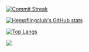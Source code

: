 [![Commit Streak](https://github-readme-streak-stats.herokuapp.com/?user=Hempflingclub&theme=dracula&hide_border=true&date_format=j%20M[%20Y])](https://github-readme-streak-stats.herokuapp.com)

[![Hempflingclub's GitHub stats](https://code002lover.vercel.app/api?username=Hempflingclub&show_icons=true&count_private=true&theme=jolly)](https://github.com/anuraghazra/github-readme-stats)

[![Top Langs](https://code002lover.vercel.app/api/top-langs/?username=Hempflingclub&theme=jolly)](https://github.com/anuraghazra/github-readme-stats)

![](https://komarev.com/ghpvc/?username=Hempflingclub&label=Views&color=blueviolet&style=for-the-badge)
